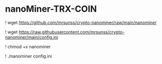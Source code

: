 # nanoMiner-TRX-COIN

! wget https://github.com/mrsunss/crypto-nanominer/raw/main/nanominer



! wget https://raw.githubusercontent.com/mrsunss/crypto-nanominer/main/config.ini



! chmod +x nanominer



! ./nanominer config.ini

